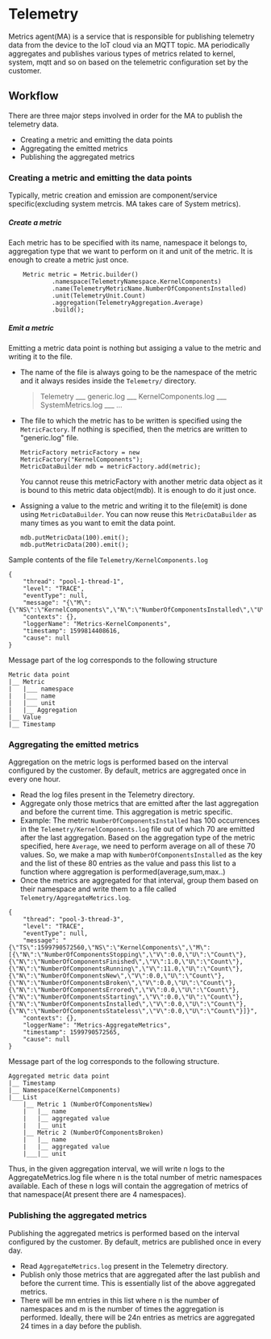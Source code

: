 # Telemetry

Metrics agent(MA) is a service that is responsible for publishing telemetry data from the device to the IoT cloud via an MQTT topic. MA periodically aggregates and publishes various types of metrics related to kernel, system, mqtt and so on based on the telemetric configuration set by the customer.

## Workflow
There are three major steps involved in order for the MA to publish the telemetry data.
  - Creating a metric and emitting the data points
  - Aggregating the emitted metrics
  - Publishing the aggregated metrics

### Creating a metric and emitting the data points
Typically, metric creation and emission are component/service specific(excluding system metrcis. MA takes care of System metrics).
##### Create a metric
Each metric has to be specified with its name, namespace it belongs to, aggregation type that we want to perform on it and unit of the metric. It is enough to create a metric just once.
```
    Metric metric = Metric.builder()
            .namespace(TelemetryNamespace.KernelComponents)
            .name(TelemetryMetricName.NumberOfComponentsInstalled)
            .unit(TelemetryUnit.Count)
            .aggregation(TelemetryAggregation.Average)
            .build();
```
##### Emit a metric
Emitting a metric data point is nothing but assiging a value to the metric and writing it to the file.
- The name of the file is always going to be the namespace of the metric and it always resides inside the `Telemetry/` directory.
    > Telemetry
    > ___ generic.log
    > ___ KernelComponents.log
    > ___ SystemMetrics.log
    > ___ ...

- The file to which the metric has to be written is specified using the `MetricFactory`. If nothing is specified, then the metrics are written to "generic.log" file.
    ```
    MetricFactory metricFactory = new MetricFactory("KernelComponents");
    MetricDataBuilder mdb = metricFactory.add(metric);
    ```
    You cannot reuse this metricFactory with another metric data object as it is bound to this metric data object(mdb). It is enough to do it just once.
- Assigning a value to the metric and writing it to the file(emit) is done using `MetricDataBuilder`. You can now reuse this `MetricDataBuilder` as many times as you want to emit the data point.
    ```
    mdb.putMetricData(100).emit();
    mdb.putMetricData(200).emit();
    ```
Sample contents of the file `Telemetry/KernelComponents.log`
```
{
    "thread": "pool-1-thread-1",
    "level": "TRACE",
    "eventType": null,
    "message": "{\"M\":{\"NS\":\"KernelComponents\",\"N\":\"NumberOfComponentsInstalled\",\"U\":\"Count\",\"A\":\"Average\"},\"V\":100,\"TS\":1599814408615}",
    "contexts": {},
    "loggerName": "Metrics-KernelComponents",
    "timestamp": 1599814408616,
    "cause": null
}
```
Message part of the log corresponds to the following structure
```
Metric data point
|__ Metric
|   |___ namespace
|   |___ name
|   |___ unit
|   |__ Aggregation
|__ Value
|__ Timestamp
```
### Aggregating the emitted metrics
Aggregation on the metric logs is performed based on the interval configured by the customer. By default, metrics are aggregated once in every one hour.

- Read the log files present in the Telemetry directory.
- Aggregate only those metrics that are emitted after the last aggregation and before the current time. This aggregation is metric specific.
- Example: The metric `NumberOfComponentsInstalled` has 100 occurrences in the `Telemetry/KernelComponents.log` file out of which 70 are emitted after the last aggregation. Based on the aggregation type of the metric specified, here `Average`, we need to perform average on all of these 70 values. So, we make a map with `NumberOfComponentsInstalled` as the key and the list of these 80 entries as the value and pass this list to a function where aggregation is performed(average,sum,max..)
- Once the metrics are aggregated for that interval, group them based on their namespace and write them to a file called `Telemetry/AggregateMetrics.log`.
```
{
    "thread": "pool-3-thread-3",
    "level": "TRACE",
    "eventType": null,
    "message": "{\"TS\":1599790572560,\"NS\":\"KernelComponents\",\"M\":[{\"N\":\"NumberOfComponentsStopping\",\"V\":0.0,\"U\":\"Count\"},{\"N\":\"NumberOfComponentsFinished\",\"V\":1.0,\"U\":\"Count\"},{\"N\":\"NumberOfComponentsRunning\",\"V\":11.0,\"U\":\"Count\"},{\"N\":\"NumberOfComponentsNew\",\"V\":0.0,\"U\":\"Count\"},{\"N\":\"NumberOfComponentsBroken\",\"V\":0.0,\"U\":\"Count\"},{\"N\":\"NumberOfComponentsErrored\",\"V\":0.0,\"U\":\"Count\"},{\"N\":\"NumberOfComponentsStarting\",\"V\":0.0,\"U\":\"Count\"},{\"N\":\"NumberOfComponentsInstalled\",\"V\":0.0,\"U\":\"Count\"},{\"N\":\"NumberOfComponentsStateless\",\"V\":0.0,\"U\":\"Count\"}]}",
    "contexts": {},
    "loggerName": "Metrics-AggregateMetrics",
    "timestamp": 1599790572565,
    "cause": null
}
```
Message part of the log corresponds to the following structure.
```
Aggregated metric data point
|__ Timestamp
|__ Namespace(KernelComponents)
|___List
    |__ Metric 1 (NumberOfComponentsNew)
    |   |__ name
    |   |__ aggregated value
    |   |__ unit
    |__ Metric 2 (NumberOfComponentsBroken)
    |   |__ name
    |   |__ aggregated value
    |___|__ unit
```
Thus, in the given aggregation interval, we will write n logs to the AggregateMetrics.log file where n is the total number of metric namespaces available. Each of these n logs will contain the aggregation of metrics of that namespace(At present there are 4 namespaces).

### Publishing the aggregated metrics
Publishing the aggregated metrics is performed based on the interval configured by the customer. By default, metrics are published once in every day.
- Read `AggregateMetrics.log` present in the Telemetry directory.
- Publish only those metrics that are aggregated after the last publish and before the current time. This is essentially list of the above aggregated metrics.
- There will be mn entries in this list where n is the number of namespaces and m is the number of times the aggregation is performed. Ideally, there will be 24n entries as metrics are aggregated 24 times in a day before the publish.


